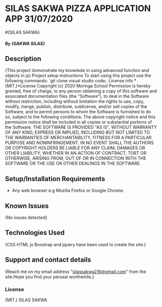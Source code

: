 # SILAS SAKWA  PIZZA APPLICATION APP 31/07/2020
#{SILAS SAKWA}
#### By *{SAKWA SILAS}*
## Description
{This project domonstrate my knowlede in using advanced function and objects in js}
Project setup instructions
To start using this project use the following commands:
`git clone 
visual studio code;.
License info
*{MIT.}*License
Copyright (c) 2020 Moringa School
Permission is hereby granted, free of charge, to any person obtaining a copy of this software and associated documentation files (the "Software"), to deal in the Software without restriction, including without limitation the rights to use, copy, modify, merge, publish, distribute, sublicense, and/or sell copies of the Software, and to permit persons to whom the Software is furnished to do so, subject to the following conditions:
The above copyright notice and this permission notice shall be included in all copies or substantial portions of the Software.
THE SOFTWARE IS PROVIDED "AS IS", WITHOUT WARRANTY OF ANY KIND, EXPRESS OR IMPLIED, INCLUDING BUT NOT LIMITED TO THE WARRANTIES OF MERCHANTABILITY, FITNESS FOR A PARTICULAR PURPOSE AND NONINFRINGEMENT. IN NO EVENT SHALL THE AUTHORS OR COPYRIGHT HOLDERS BE LIABLE FOR ANY CLAIM, DAMAGES OR OTHER LIABILITY, WHETHER IN AN ACTION OF CONTRACT, TORT OR OTHERWISE, ARISING FROM, OUT OF OR IN CONNECTION WITH THE SOFTWARE OR THE USE OR OTHER DEALINGS IN THE SOFTWARE.
## Setup/Installation Requirements
* Any web browser e.g Mozilla Firefox or Google Chrome.
## Known Issues
{No issues detected}
## Technologies Used
{CSS  HTML   js Boostrap and jquery have been used to create the site.}
## Support and contact details
{Reach me on my email address "silassakwa216@gmail.com" from the site.Hope you find your perusal worthwhile.}
### License
{MIT.}
SILAS SAKWA
